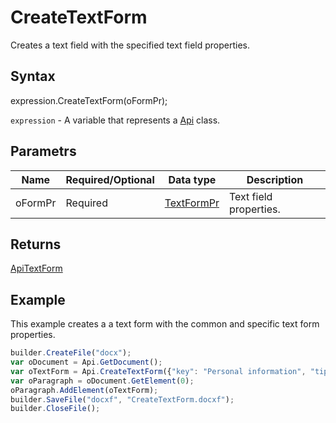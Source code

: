# CreateTextForm

Creates a text field with the specified text field properties.

## Syntax

expression.CreateTextForm(oFormPr);

`expression` - A variable that represents a [Api](../Api.md) class.

## Parametrs

| **Name** | **Required/Optional** | **Data type** | **Description** |
| ------------- | ------------- | ------------- | ------------- |
| oFormPr | Required | [TextFormPr](../../../Enumerations/TextFormPr.md) | Text field properties. |

## Returns

[ApiTextForm](../../../Word/ApiTextForm/ApiTextForm.md)

## Example

This example creates a a text form with the common and specific text form properties.

```javascript
builder.CreateFile("docx");
var oDocument = Api.GetDocument();
var oTextForm = Api.CreateTextForm({"key": "Personal information", "tip": "Enter your first name", "required": true, "placeholder": "First name", "comb": true, "maxCharacters": 10, "cellWidth": 3, "multiLine": false, "autoFit": false});
var oParagraph = oDocument.GetElement(0);
oParagraph.AddElement(oTextForm);
builder.SaveFile("docxf", "CreateTextForm.docxf");
builder.CloseFile();
```
